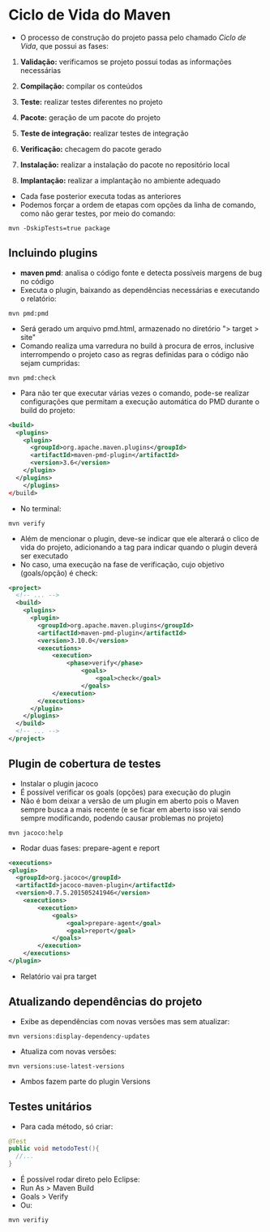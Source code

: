# Ciclo de Vida do Maven

- O processo de construção do projeto passa pelo chamado *Ciclo de Vida*, que possui as fases:

1. **Validação:** verificamos se projeto possui todas as informações necessárias

2. **Compilação:** compilar os conteúdos

3. **Teste:** realizar testes diferentes no projeto

4. **Pacote:** geração de um pacote do projeto

5. **Teste de integração:** realizar testes de integração

6. **Verificação:** checagem do pacote gerado

7. **Instalação:** realizar a instalação do pacote no repositório local

8. **Implantação:** realizar a implantação no ambiente adequado

- Cada fase posterior executa todas as anteriores
- Podemos forçar a ordem de etapas com opções da linha de comando, como não gerar testes, por meio do comando:
```
mvn -DskipTests=true package
```

## Incluindo plugins

- **maven pmd**: analisa o código fonte e detecta possíveis margens de bug no código
- Executa o plugin, baixando as dependências necessárias e executando o relatório:
```
mvn pmd:pmd
```
- Será gerado um arquivo pmd.html, armazenado no diretório "> target > site"
- Comando realiza uma varredura no build à procura de erros, inclusive interrompendo o projeto caso as regras definidas para o código não sejam cumpridas:
```
mvn pmd:check
```
- Para não ter que executar várias vezes o comando, pode-se realizar configurações que permitam a execução automática do PMD durante o build do projeto:
```xml
<build>
  <plugins>
    <plugin>
      <groupId>org.apache.maven.plugins</groupId>
      <artifactId>maven-pmd-plugin</artifactId>
      <version>3.6</version>
    </plugin>
  </plugins>
    </plugins>
</build>
```
- No terminal:
```
mvn verify
```
- Além de mencionar o plugin, deve-se indicar que ele alterará o clico de vida do projeto, adicionando a tag <executions> para indicar quando o plugin deverá ser executado
- No caso, uma execução na fase de verificação, cujo objetivo (goals/opção) é check:
```xml
<project>
  <!-- ... -->
  <build>
    <plugins>
      <plugin>
        <groupId>org.apache.maven.plugins</groupId>
        <artifactId>maven-pmd-plugin</artifactId>
        <version>3.10.0</version>
        <executions>
            <execution>
                <phase>verify</phase>
                    <goals>
                        <goal>check</goal>
                    </goals>
            </execution>
        </executions>
      </plugin>
    </plugins>
  </build>
  <!-- ... -->
</project>
```
## Plugin de cobertura de testes

- Instalar o plugin jacoco
- É possível verificar os goals (opções) para execução do plugin
- Não é bom deixar a versão de um plugin em aberto pois o Maven sempre busca a mais recente (e se ficar em aberto isso vai sendo sempre modificando, podendo causar problemas no projeto)
```
mvn jacoco:help
```
- Rodar duas fases: prepare-agent e report
```xml
<executions>
<plugin>
  <groupId>org.jacoco</groupId>
  <artifactId>jacoco-maven-plugin</artifactId>
  <version>0.7.5.201505241946</version>
    <executions>
        <execution>
            <goals>
                <goal>prepare-agent</goal>
                <goal>report</goal>
            </goals>
        </execution>
    </executions>
</plugin>
```
- Relatório vai pra target

## Atualizando dependências do projeto
- Exibe as dependências com novas versões mas sem atualizar:
```
mvn versions:display-dependency-updates
```
- Atualiza com novas versões:
```
mvn versions:use-latest-versions
```
- Ambos fazem parte do plugin Versions

## Testes unitários
- Para cada método, só criar:
```java
@Test
public void metodoTest(){
  //...
}
```
- É possível rodar direto pelo Eclipse:
 - Run As > Maven Build
 - Goals > Verify
- Ou:
```
mvn verifiy
```
